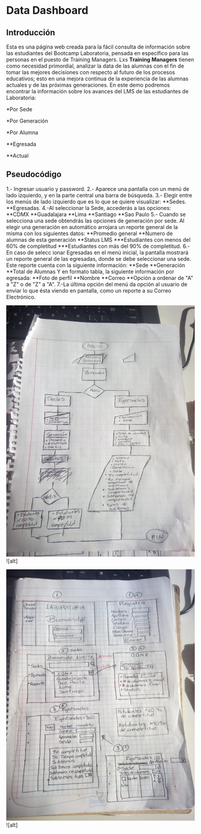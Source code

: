 # Data Dashboard

## Introducción

Esta es una página web creada para la fácil consulta de información sobre las estudiantes del Bootcamp Laboratoria, pensada en específico para las personas en el puesto de Training Managers. 
Lxs **Training Managers** tienen como necesidad primordial, analizar la data de las alumnas con el fin de tomar las mejores decisiones con respecto al futuro de los procesos educativos; esto en una mejora continua de la experiencia de las alumnas actuales y de las próximas generaciones.
 En este demo podremos encontrar la información sobre los avances del LMS de las estudiantes de Laboratoria:

*Por Sede

*Por Generación

*Por Alumna

**Egresada

**Actual


## Pseudocódigo
1.- Ingresar usuario y password.
2.- Aparece una pantalla con un menú de lado
izquierdo, y en la parte central una barra de búsqueda.
3.- Elegir entre los menús de lado izquierdo que es lo que se quiere visualizar: 
**Sedes.
**Egresadas.
4.-Al seleccionar la Sede, accederás a las opciones:
**CDMX
**Guadalajara
**Lima
**Santiago
**Sao Paulo
5.- Cuando se selecciona una sede obtendrás las opciones de generación por sede. Al elegir una generación en automático arrojara un reporte general de la misma con los siguientes datos:
**Promedio general
**Numero de alumnas de esta generación
**Status LMS
***Estudiantes con menos del 60% de completitud
***Estudiantes con más del 90% de completitud.
6.- En caso de selecc   ionar Egresadas en el menú inicial, la pantalla mostrará un reporte general de las egresadas, donde se debe seleccionar una sede. Este reporte cuenta con la siguiente información:
**Sede
**Generación
**Total de Alumnas
 Y en formato tabla, la siguiente información por egresada:
 **Foto de perfil
 **Nombre
 **Correo
 **Opción a ordenar de "A" a "Z" o de "Z" a "A".
 7.-La última opción del menú da opción al usuario de enviar lo que ésta viendo en pantalla, como un reporte a su Correo Electrónico.

![alt text](src/imagenes/3524a98f-6fbd-4f12-a2ae-ec3587968267.jpg)
 ![alt]

![alt text](src/imagenes/03a665c5-829a-4cd4-ba74-ca146e6c866a.jpg)
 ![alt]
